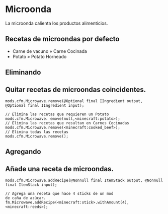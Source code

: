 # Microonda

La microonda calienta los productos alimenticios.

## Recetas de microondas por defecto

- Carne de vacuno » Carne Cocinada
- Potato » Potato Horneado

## Eliminando

## Quitar recetas de microondas coincidentes.

```zenscript
mods.cfm.Microwave.remove(@Optional final IIngredient output, @Optional final IIngredient input);

// Elimina las recetas que requieren un Potato
mods.cfm.Microwave. emove(null,<minecraft:potato>);
// Elimina las recetas que resultan en Carnes Cocinadas
mods.cfm.Microwave.remove(<minecraft:cooked_beef>);
// Elimina todas las recetas
mods.cfm.Microwave.remove();
```

## Agregando

## Añade una receta de microondas.

```zenscript
mods.cfm.Microwave.addRecipe(@Nonnull final ItemStack output, @Nonnull final ItemStack input);

// Agrega una receta que hace 4 sticks de un mod
de caña de azúcar. fm.Microwave.addRecipe(<minecraft:stick>.withAmount(4),<minecraft:reeds>);
```